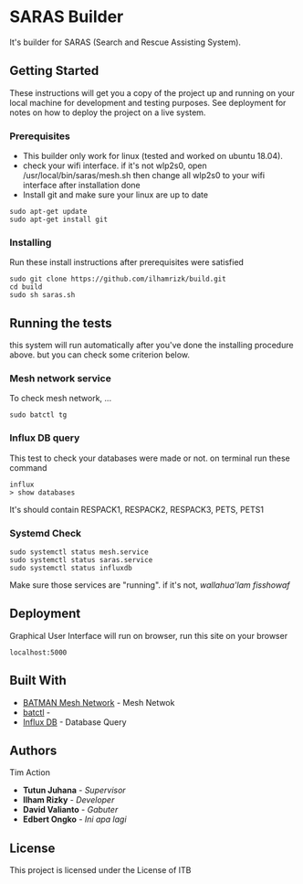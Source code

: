 # SARAS Builder

It's builder for SARAS (Search and Rescue Assisting System).

## Getting Started

These instructions will get you a copy of the project up and running on your local machine for development and testing purposes. See deployment for notes on how to deploy the project on a live system.

### Prerequisites

* This builder only work for linux (tested and worked on ubuntu 18.04). 
* check your wifi interface. if it's not wlp2s0, open /usr/local/bin/saras/mesh.sh then change all wlp2s0 to your wifi interface after installation done
* Install git and make sure your linux are up to date

```
sudo apt-get update
sudo apt-get install git
```

### Installing

Run these install instructions after prerequisites were satisfied 

```
sudo git clone https://github.com/ilhamrizk/build.git
cd build
sudo sh saras.sh
```

## Running the tests

this system will run automatically after you've done the installing procedure above. but you can check some criterion below.

### Mesh network service

To check mesh network, ...

```
sudo batctl tg
```

### Influx DB query

This test to check your databases were made or not. on terminal run these command

```
influx
> show databases
```

It's should contain RESPACK1, RESPACK2, RESPACK3, PETS, PETS1

### Systemd Check

```
sudo systemctl status mesh.service
sudo systemctl status saras.service
sudo systemctl status influxdb
```

Make sure those services are "running". if it's not, *wallahua'lam fisshowaf*

## Deployment

Graphical User Interface will run on browser, run this site on your browser

```
localhost:5000
```

## Built With

* [BATMAN Mesh Network](https://www.open-mesh.org/doc/batman-adv/Quick-start-guide.html) - Mesh Netwok
* [batctl](https://rometools.github.io/rome/) -  
* [Influx DB](https://portal.influxdata.com/) - Database Query


## Authors

Tim Action
* **Tutun Juhana** - *Supervisor*
* **Ilham Rizky** - *Developer*
* **David Valianto** - *Gabuter*
* **Edbert Ongko** - *Ini apa lagi*

## License

This project is licensed under the License of ITB
